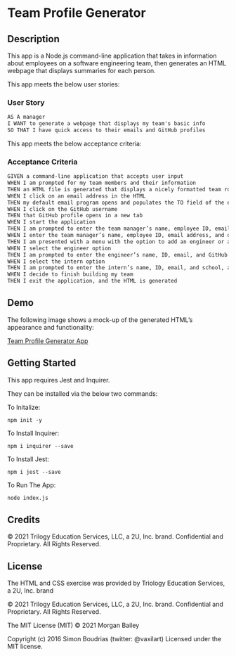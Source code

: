 # Team Profile Generator

## Description

This app is a Node.js command-line application that takes in information about employees on a software engineering team, then generates an HTML webpage that displays summaries for each person. 

This app meets the below user stories:

### User Story

```md
AS A manager
I WANT to generate a webpage that displays my team's basic info
SO THAT I have quick access to their emails and GitHub profiles
```

This app meets the below acceptance criteria:
### Acceptance Criteria

```md
GIVEN a command-line application that accepts user input
WHEN I am prompted for my team members and their information
THEN an HTML file is generated that displays a nicely formatted team roster based on user input
WHEN I click on an email address in the HTML
THEN my default email program opens and populates the TO field of the email with the address
WHEN I click on the GitHub username
THEN that GitHub profile opens in a new tab
WHEN I start the application
THEN I am prompted to enter the team manager’s name, employee ID, email address, and office number
WHEN I enter the team manager’s name, employee ID, email address, and office number
THEN I am presented with a menu with the option to add an engineer or an intern or to finish building my team
WHEN I select the engineer option
THEN I am prompted to enter the engineer’s name, ID, email, and GitHub username, and I am taken back to the menu
WHEN I select the intern option
THEN I am prompted to enter the intern’s name, ID, email, and school, and I am taken back to the menu
WHEN I decide to finish building my team
THEN I exit the application, and the HTML is generated
```

## Demo

The following image shows a mock-up of the generated HTML’s appearance and functionality:

[Team Profile Generator App](https://drive.google.com/file/d/1hVtfPv32mkrCosY8hbwwQCzjtgzDgsax/view?usp=sharing)





## Getting Started

This app requires Jest and Inquirer.

They can be installed via the below two commands:

To Initalize:
```
npm init -y
```

To Install Inquirer:
```
npm i inquirer --save
```

To Install Jest:
```
npm i jest --save
```

To Run The App:
```bash
node index.js
```


## Credits
© 2021 Trilogy Education Services, LLC, a 2U, Inc. brand. Confidential and Proprietary. All Rights Reserved.



## License
The HTML and CSS exercise was provided by Triology Education Services, a 2U, Inc. brand

© 2021 Trilogy Education Services, LLC, a 2U, Inc. brand. Confidential and Proprietary. All Rights Reserved.

The MIT License (MIT) © 2021 Morgan Bailey

Copyright (c) 2016 Simon Boudrias (twitter: @vaxilart) Licensed under the MIT license.
